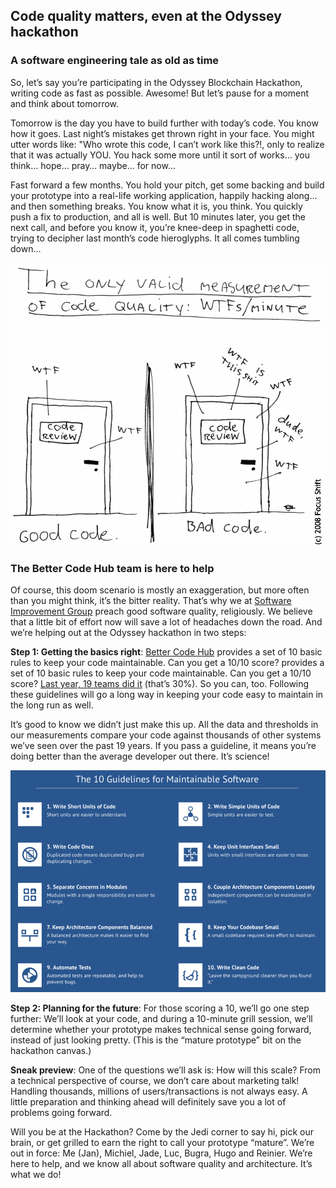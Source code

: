 
## Code quality matters, even at the Odyssey hackathon

### A software engineering tale as old as time
So, let’s say you’re participating in the Odyssey Blockchain Hackathon, writing code as fast as possible. Awesome! But let’s pause for a moment and think about tomorrow.

Tomorrow is the day you have to build further with today’s code. You know how it goes. Last night’s mistakes get thrown right in your face. You might utter words like: "Who wrote this code, I can’t work like this?!, only to realize that it was actually YOU. You hack some more until it sort of works… you think… hope… pray… maybe... for now...

Fast forward a few months. You hold your pitch, get some backing and build your prototype into a real-life working application, happily hacking along… and then something breaks. You know what it is, you think. You quickly push a fix to production, and all is well. But 10 minutes later, you get the next call, and before you know it, you’re knee-deep in spaghetti code, trying to decipher last month’s code hieroglyphs. It all comes tumbling down…


![The only valid measurement of code quality](wtfsperminute.png)

### The Better Code Hub team is here to help
Of course, this doom scenario is mostly an exaggeration, but more often than you might think, it’s the bitter reality. That’s why we at [Software Improvement Group](https://softwareimprovementgroup.com) preach good software quality, religiously. We believe that a little bit of effort now will save a lot of headaches down the road. And we’re helping out at the Odyssey hackathon in two steps:

__Step 1: Getting the basics right__: [Better Code Hub](https://bettercodehub.com) provides a set of 10 basic rules to keep your code maintainable. Can you get a 10/10 score? provides a set of 10 basic rules to keep your code maintainable. Can you get a 10/10 score? [Last year, 19 teams did it](https://hackernoon.com/writing-quality-code-under-time-pressure-62ebeb5f39c5) (that’s 30%). So you can, too. Following these guidelines will go a long way in keeping your code easy to maintain in the long run as well.

It’s good to know we didn’t just make this up. All the data and thresholds in our measurements compare your code against thousands of other systems we’ve seen over the past 19 years. If you pass a guideline, it means you’re doing better than the average developer out there. It’s science!

![10 Guidelines](10guidelines.png)

__Step 2: Planning for the future__: For those scoring a 10, we’ll go one step further: We’ll look at your code, and during a 10-minute grill session, we’ll determine whether your prototype makes technical sense going forward, instead of just looking pretty. (This is the “mature prototype” bit on the hackathon canvas.)

__Sneak preview__: One of the questions we’ll ask is: How will this scale? From a technical perspective of course, we don’t care about marketing talk! Handling thousands, millions of users/transactions is not always easy. A little preparation and thinking ahead will definitely save you a lot of problems going forward.

Will you be at the Hackathon? Come by the Jedi corner to say hi, pick our brain, or get grilled to earn the right to call your prototype “mature”. We’re out in force: Me (Jan), Michiel, Jade, Luc, Bugra, Hugo and Reinier. We’re here to help, and we know all about software quality and architecture. It’s what we do!
